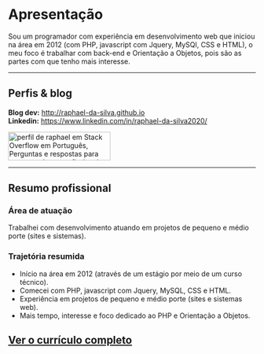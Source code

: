 # Apresentação

Sou um programador com experiência em desenvolvimento web que iniciou na área em 2012 (com PHP, javascript com Jquery, MySQl, CSS e HTML), o meu foco é trabalhar com back-end e Orientação a Objetos, pois são as partes com que tenho mais interesse. 

***

## Perfis & blog

**Blog dev:** http://raphael-da-silva.github.io \
**Linkedin:** https://www.linkedin.com/in/raphael-da-silva2020/

<a href="https://pt.stackoverflow.com/users/108790/raphael"><img src="https://pt.stackoverflow.com/users/flair/108790.png?theme=dark" width="208" height="58" alt="perfil de raphael em Stack Overflow em Portugu&#234;s, Perguntas e respostas para programadores profissionais e entusiastas" title="perfil de raphael em Stack Overflow em Portugu&#234;s, Perguntas e respostas para programadores profissionais e entusiastas"></a>

***

## Resumo profissional

### Área de atuação

Trabalhei com desenvolvimento atuando em projetos de pequeno e médio porte (sites e sistemas).

### Trajetória resumida

* Início na área em 2012 (através de um estágio por meio de um curso técnico).
* Comecei com PHP, javascript com Jquery, MySQL, CSS e HTML.
* Experiência em projetos de pequeno e médio porte (sites e sistemas web).
* Mais tempo, interesse e foco dedicado ao PHP e Orientação a Objetos.

## [**Ver o currículo completo**](https://github.com/raphael-da-silva/curriculo/blob/master/curriculo-raphael-da-silva.md)
